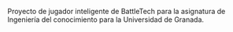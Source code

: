 Proyecto de jugador inteligente de BattleTech para la asignatura de Ingeniería del conocimiento para la Universidad de Granada.
